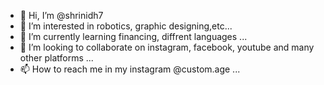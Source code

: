 - 👋 Hi, I’m @shrinidh7
- 👀 I’m interested in robotics, graphic designing,etc...
- 🌱 I’m currently learning financing, diffrent languages  ...
- 💞️ I’m looking to collaborate on instagram, facebook, youtube and many other platforms ...
- 📫 How to reach me in my instagram @custom.age ...

<!---
shrinidh7/shrinidh7 is a ✨ special ✨ repository because its `README.md` (this file) appears on your GitHub profile.
You can click the Preview link to take a look at your changes.
--->

